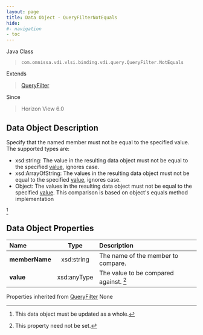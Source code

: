 ```yaml
---
layout: page
title: Data Object - QueryFilterNotEquals
hide:
#- navigation
- toc
---
```






Java Class
> `com.omnissa.vdi.vlsi.binding.vdi.query.QueryFilter.NotEquals`

Extends
> [QueryFilter](vdi.query.QueryFilter.Filter.md)

Since
> Horizon View 6.0


## Data Object Description

Specify that the named member must not be equal to the specified value. The supported types are:

* xsd:string: The value in the resulting data object must not be equal to the specified [value](vdi.query.QueryFilter.NotEquals.md#value), ignores case.
* xsd:ArrayOfString: The values in the resulting data object must not be equal to the specified [value](vdi.query.QueryFilter.NotEquals.md#value), ignores case.
* Object: The values in the resulting data object must not be equal to the specified [value](vdi.query.QueryFilter.NotEquals.md#value). This comparison is based on object's equals method implementation

 [^167]



## Data Object Properties

 Name | Type | Description
:---|:---:|:---
**memberName**|  xsd:string|  The name of the member to compare.
**value**|  xsd:anyType|  The value to be compared against. [^1]
Properties inherited from [QueryFilter](vdi.query.QueryFilter.Filter.md)
None


 


[^1]: This property need not be set.
[^167]: This data object must be updated as a whole.